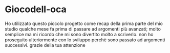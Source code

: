 # Giocodell-oca
Ho utilizzato questo piccolo progetto come recap della prima parte del mio studio qualche mese fa
prima di passare ad argomenti più avanzati;
molto semplice ma mi ricordo che mi sono divertito molto a scriverlo.
non ho proseguito ulteriormente con lo sviluppo perchè sono passato ad argomenti successivi.
grazie della tua attenzione
